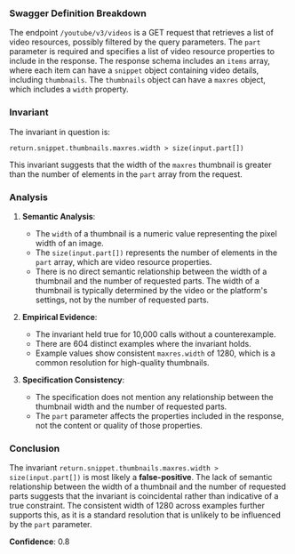 ### Swagger Definition Breakdown

The endpoint `/youtube/v3/videos` is a GET request that retrieves a list of video resources, possibly filtered by the query parameters. The `part` parameter is required and specifies a list of video resource properties to include in the response. The response schema includes an `items` array, where each item can have a `snippet` object containing video details, including `thumbnails`. The `thumbnails` object can have a `maxres` object, which includes a `width` property.

### Invariant

The invariant in question is:

`return.snippet.thumbnails.maxres.width > size(input.part[])`

This invariant suggests that the width of the `maxres` thumbnail is greater than the number of elements in the `part` array from the request.

### Analysis

1. **Semantic Analysis**:
   - The `width` of a thumbnail is a numeric value representing the pixel width of an image.
   - The `size(input.part[])` represents the number of elements in the `part` array, which are video resource properties.
   - There is no direct semantic relationship between the width of a thumbnail and the number of requested parts. The width of a thumbnail is typically determined by the video or the platform's settings, not by the number of requested parts.

2. **Empirical Evidence**:
   - The invariant held true for 10,000 calls without a counterexample.
   - There are 604 distinct examples where the invariant holds.
   - Example values show consistent `maxres.width` of 1280, which is a common resolution for high-quality thumbnails.

3. **Specification Consistency**:
   - The specification does not mention any relationship between the thumbnail width and the number of requested parts.
   - The `part` parameter affects the properties included in the response, not the content or quality of those properties.

### Conclusion

The invariant `return.snippet.thumbnails.maxres.width > size(input.part[])` is most likely a **false-positive**. The lack of semantic relationship between the width of a thumbnail and the number of requested parts suggests that the invariant is coincidental rather than indicative of a true constraint. The consistent width of 1280 across examples further supports this, as it is a standard resolution that is unlikely to be influenced by the `part` parameter.

**Confidence**: 0.8
